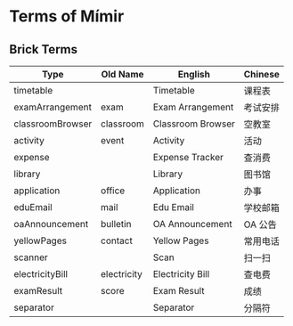 # Terms of Mímir

## Brick Terms

| Type             | Old Name    | English                | Chinese |
|------------------|-------------|------------------------|---------|
| timetable        |             | Timetable              | 课程表     |
| examArrangement  | exam        | Exam Arrangement       | 考试安排    |
| classroomBrowser | classroom   | Classroom Browser      | 空教室     |
| activity         | event       | Activity               | 活动      |
| expense          |             | Expense Tracker        | 查消费     |
| library          |             | Library                | 图书馆     |
| application      | office      | Application            | 办事      |
| eduEmail         | mail        | Edu Email              | 学校邮箱    |
| oaAnnouncement   | bulletin    | OA Announcement        | OA 公告   |
| yellowPages      | contact     | Yellow Pages           | 常用电话    |
| scanner          |             | Scan                   | 扫一扫     |
| electricityBill  | electricity | Electricity Bill       | 查电费     |
| examResult       | score       | Exam Result            | 成绩      |
| separator        |             | Separator              | 分隔符     |
